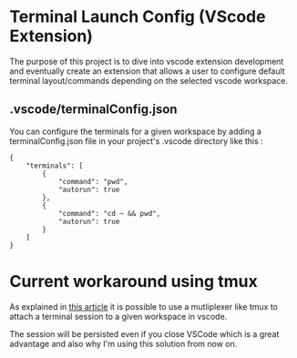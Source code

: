 # Terminal Launch Config (VScode Extension)

The purpose of this project is to dive into vscode extension development and eventually create an extension that allows a user to configure default terminal layout/commands depending on the selected vscode workspace.

## .vscode/terminalConfig.json

You can configure the terminals for a given workspace by adding a terminalConfig.json file in your project's .vscode directory like this :

```
{
    "terminals": [
        {
            "command": "pwd",
            "autorun": true
        },
        {
            "command": "cd ~ && pwd",
            "autorun": true
        }
    ]
}
```

# Current workaround using tmux

As explained in [this article](https://medium.com/@joaomoreno/persistent-terminal-sessions-in-vs-code-8fc469ed6b41) it is possible to use a mutliplexer like tmux to attach a terminal session to a given workspace in vscode.

The session will be persisted even if you close VSCode which is a great advantage and also why I'm using this solution from now on.

